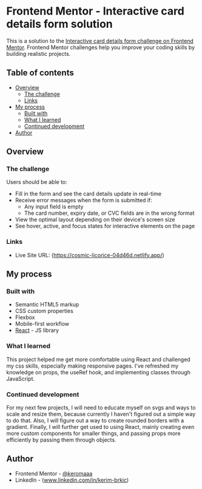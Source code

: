 # Frontend Mentor - Interactive card details form solution

This is a solution to the [Interactive card details form challenge on Frontend Mentor](https://www.frontendmentor.io/challenges/interactive-card-details-form-XpS8cKZDWw). Frontend Mentor challenges help you improve your coding skills by building realistic projects.

## Table of contents

- [Overview](#overview)
  - [The challenge](#the-challenge)
  - [Links](#links)
- [My process](#my-process)
  - [Built with](#built-with)
  - [What I learned](#what-i-learned)
  - [Continued development](#continued-development)
- [Author](#author)

## Overview

### The challenge

Users should be able to:

- Fill in the form and see the card details update in real-time
- Receive error messages when the form is submitted if:
  - Any input field is empty
  - The card number, expiry date, or CVC fields are in the wrong format
- View the optimal layout depending on their device's screen size
- See hover, active, and focus states for interactive elements on the page

### Links

- Live Site URL: (https://cosmic-licorice-04d46d.netlify.app/)

## My process

### Built with

- Semantic HTML5 markup
- CSS custom properties
- Flexbox
- Mobile-first workflow
- [React](https://reactjs.org/) - JS library

### What I learned

This project helped me get more comfortable using React and challenged my css skills, especially making responsive pages. I've refreshed my knowledge on props, the useRef hook, and implementing classes through JavaScript.

### Continued development

For my next few projects, I will need to educate myself on svgs and ways to scale and resize them, because currently I haven't figured out a simple way to do that. Also, I will figure out a way to create rounded borders with a gradient. Finally, I will further get used to using React, mainly creating even more custom components for smaller things, and passing props more efficiently by passing them through objects.

## Author

- Frontend Mentor - [@keromaaa](https://www.frontendmentor.io/profile/keromaaa)
- LinkedIn - (www.linkedin.com/in/kerim-brkic)
